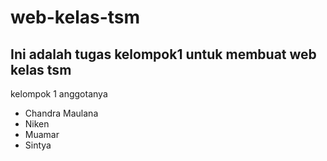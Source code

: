 # web-kelas-tsm
Ini adalah tugas kelompok1 untuk membuat web kelas tsm
--
kelompok 1 anggotanya
- Chandra Maulana
- Niken 
- Muamar
- Sintya
